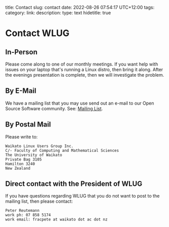 title: Contact
slug: contact
date: 2022-08-26 07:54:17 UTC+12:00
tags: 
category: 
link: 
description: 
type: text
hidetitle: true
<!---
Draft completed: 2022-08-27 Ian Stewart

-->

# Contact WLUG

## In-Person

Please come along to one of our monthly meetings. If you want help with issues on your laptop that's running a Linux distro, then bring it along. After the evenings presentation is complete, then we will investigate the problem.


## By E-Mail

We have a mailing list that you may use send out an e-mail to our Open Source Software community. See: [Mailing List](/mail/).


## By Postal Mail

Please write to:

    Waikato Linux Users Group Inc.
    C/- Faculty of Computing and Mathematical Sciences
    The University of Waikato
    Private Bag 3105
    Hamilton 3240
    New Zealand


## Direct contact with the President of WLUG

If you have questions regarding WLUG that you do not want to post to the mailing list, then please contact:

    Peter Reutemann
    work ph: 07 858 5174
    work email: fracpete at waikato dot ac dot nz



